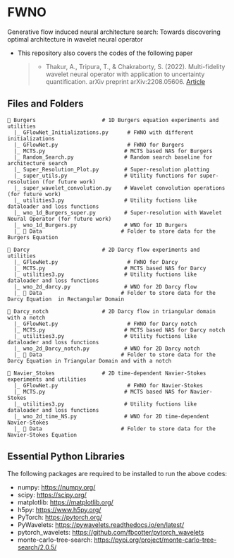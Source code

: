 # FWNO
Generative flow induced neural architecture search: Towards discovering optimal architecture in wavelet neural operator

+ This repository also covers the codes of the following paper 
  > + Thakur, A., Tripura, T., & Chakraborty, S. (2022). Multi-fidelity wavelet neural operator with application to uncertainty quantification. arXiv preprint arXiv:2208.05606. [Article](https://arxiv.org/pdf/2208.05606)

## Files and Folders
```
📂 Burgers                     # 1D Burgers equation experiments and utilities
  |_ GFlowNet_Initializations.py      # FWNO with different initializations
  |_ GFlowNet.py                      # FWNO for Burgers
  |_ MCTS.py                         # MCTS based NAS for Burgers
  |_ Random_Search.py                # Random search baseline for architecture search
  |_ Super_Resolution_Plot.py        # Super-resolution plotting
  |_ super_utils.py                  # Utility functions for super-resolution (for future work)
  |_ super_wavelet_convolution.py    # Wavelet convolution operations (for future work)
  |_ utilities3.py                   # Utility fuctions like  dataloader and loss functions
  |_ wno_1d_Burgers_super.py         # Super-resolution with Wavelet Neural Operator (for future work)
  |_ wno_1d_Burgers.py               # WNO for 1D Burgers
  |_ 📂 Data                         # Folder to store data for the Burgers Equation

📂 Darcy                       # 2D Darcy flow experiments and utilities
  |_ GFlowNet.py                      # FWNO for Darcy
  |_ MCTS.py                         # MCTS based NAS for Darcy
  |_ utilities3.py                   # Utility fuctions like  dataloader and loss functions
  |_ wno_2d_darcy.py                 # WNO for 2D Darcy flow
  |_ 📂 Data                         # Folder to store data for the Darcy Equation  in Rectangular Domain

📂 Darcy_notch                 # 2D Darcy flow in triangular domain with a notch
  |_ GFlowNet.py                      # FWNO for Darcy notch
  |_ MCTS.py                         # MCTS based NAS for Darcy notch
  |_ utilities3.py                   # Utility fuctions like  dataloader and loss functions
  |_ wno_2d_Darcy_notch.py           # WNO for 2D Darcy notch
  |_ 📂 Data                         # Folder to store data for the Darcy Equation in Triangular Domain and with a notch

📂 Navier_Stokes               # 2D time-dependent Navier-Stokes experiments and utilities
  |_ GFlowNet.py                      # FWNO for Navier-Stokes
  |_ MCTS.py                         # MCTS based NAS for Navier-Stokes
  |_ utilities3.py                   # Utility fuctions like  dataloader and loss functions
  |_ wno_2d_time_NS.py               # WNO for 2D time-dependent Navier-Stokes
  |_ 📂 Data                         # Folder to store data for the Navier-Stokes Equation
```

## Essential Python Libraries
The following packages are required to be installed to run the above codes:
  + numpy: https://numpy.org/
  + scipy: https://scipy.org/
  + matplotlib: https://matplotlib.org/
  + h5py: https://www.h5py.org/
  + PyTorch: https://pytorch.org/
  + PyWavelets: https://pywavelets.readthedocs.io/en/latest/
  + pytorch_wavelets: https://github.com/fbcotter/pytorch_wavelets
  + monte-carlo-tree-search: https://pypi.org/project/monte-carlo-tree-search/2.0.5/
